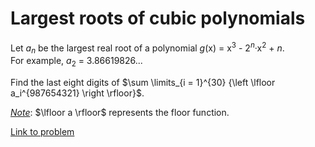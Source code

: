 # Largest roots of cubic polynomials

<p>
Let <var>a</var><sub><var>n</var></sub> be the largest real root of a polynomial <var>g</var>(x) = x<sup>3</sup> - 2<sup><var>n</var></sup>·x<sup>2</sup> + <var>n</var>.<br />
For example, <var>a</var><sub>2</sub> = 3.86619826...</p>

<p>
Find the last eight digits of $\sum \limits_{i = 1}^{30} {\left \lfloor a_i^{987654321} \right \rfloor}$.</p>

<p>
<u><i>Note</i></u>: $\lfloor a \rfloor$ represents the floor function.</p>


[Link to problem](https://projecteuler.net/problem=356)

